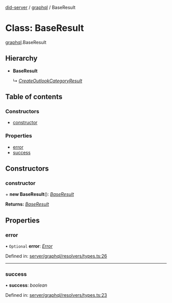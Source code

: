 [did-server](../README.md) / [graphql](../modules/graphql.md) / BaseResult

# Class: BaseResult

[graphql](../modules/graphql.md).BaseResult

## Hierarchy

* **BaseResult**

  ↳ [*CreateOutlookCategoryResult*](graphql.createoutlookcategoryresult.md)

## Table of contents

### Constructors

- [constructor](graphql.baseresult.md#constructor)

### Properties

- [error](graphql.baseresult.md#error)
- [success](graphql.baseresult.md#success)

## Constructors

### constructor

\+ **new BaseResult**(): [*BaseResult*](graphql.baseresult.md)

**Returns:** [*BaseResult*](graphql.baseresult.md)

## Properties

### error

• `Optional` **error**: [*Error*](graphql.error.md)

Defined in: [server/graphql/resolvers/types.ts:26](https://github.com/Puzzlepart/did/blob/4fe732f3/server/graphql/resolvers/types.ts#L26)

___

### success

• **success**: *boolean*

Defined in: [server/graphql/resolvers/types.ts:23](https://github.com/Puzzlepart/did/blob/4fe732f3/server/graphql/resolvers/types.ts#L23)
